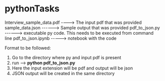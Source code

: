 # pythonTasks
Interview_sample_data.pdf ----> The input pdf that was provided
sample_data.json ------> Sample output that was provided
pdf_to_json.py ------> executable py code. This needs to be executed from command line
pdf_to_json.ipynb -----> notebook with the code



Format to be followed:
1. Go to the directory where py and input pdf is present
2. run --> **python pdf_to_json.py <your input filename with extension> <your output filename with extension>**
3. Here the input extension will be pdf and output will be json
4. JSON output will be created in the same directory
